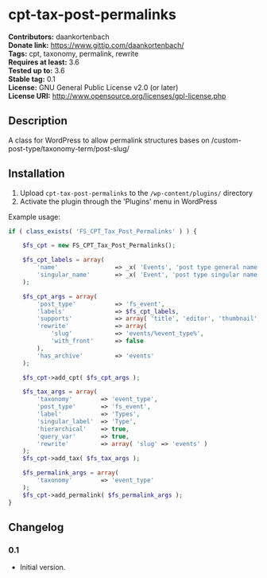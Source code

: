 # cpt-tax-post-permalinks #

**Contributors:** daankortenbach  
**Donate link:** https://www.gittip.com/daankortenbach/  
**Tags:** cpt, taxonomy, permalink, rewrite  
**Requires at least:** 3.6  
**Tested up to:** 3.6  
**Stable tag:** 0.1  
**License:** GNU General Public License v2.0 (or later)  
**License URI:** http://www.opensource.org/licenses/gpl-license.php  

## Description ##

A class for WordPress to allow permalink structures bases on /custom-post-type/taxonomy-term/post-slug/

## Installation ##

1. Upload `cpt-tax-post-permalinks` to the `/wp-content/plugins/` directory
1. Activate the plugin through the 'Plugins' menu in WordPress

Example usage:

```php
if ( class_exists( 'FS_CPT_Tax_Post_Permalinks' ) ) {

    $fs_cpt = new FS_CPT_Tax_Post_Permalinks();

    $fs_cpt_labels = array(
        'name'                => _x( 'Events', 'post type general name' ),
        'singular_name'       => _x( 'Event', 'post type singular name' )
    );

    $fs_cpt_args = array(
        'post_type'           => 'fs_event',
        'labels'              => $fs_cpt_labels,
        'supports'            => array( 'title', 'editor', 'thumbnail', 'excerpt' ),
        'rewrite'             => array(
            'slug'            => 'events/%event_type%',
            'with_front'      => false
        ),
        'has_archive'         => 'events'
    );

    $fs_cpt->add_cpt( $fs_cpt_args );

    $fs_tax_args = array(
        'taxonomy'        => 'event_type',
        'post_type'       => 'fs_event',
        'label'           => 'Types',
        'singular_label'  => 'Type',
        'hierarchical'    => true,
        'query_var'       => true,
        'rewrite'         => array( 'slug' => 'events' )
    );
    $fs_cpt->add_tax( $fs_tax_args );

    $fs_permalink_args = array(
        'taxonomy'        => 'event_type'
    );
    $fs_cpt->add_permalink( $fs_permalink_args );
}
```

## Changelog ##

### 0.1 ###
* Initial version.
